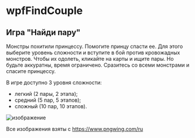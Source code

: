 # wpfFindCouple
## Игра "Найди пару"

Монстры похитили принцессу. Помогите принцу спасти ее. Для этого выберите уровень сложности и вступите в бой против кровожадных монстров. Чтобы их одолеть, кликайте на карты и ищите пары. Но будьте аккуратны, время ограничено. Сразитесь со всеми монстрами и спасите принцессу.

В игре доступно 3 уровня сложности:
- легкий (2 пары, 2 этапа);
- средний (5 пар, 5 этапов);
- сложный (10 пар, 10 этапов).

![изображение](https://github.com/Binbogamee/wpfFindCouple/assets/73061751/1303d1f4-abca-4a03-a5ef-638b35e72bdd)

Все изображения взяты с https://www.pngwing.com/ru
